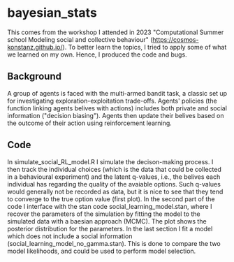 # bayesian_stats
This comes from the workshop I attended in 2023 "Computational Summer school Modeling social and collective behaviour" (https://cosmos-konstanz.github.io/). To better learn the topics, I tried to apply some of what we learned on my own. Hence, I produced the code and bugs. 

## Background
A group of agents is faced with the multi-armed bandit task, a classic set up for investigating exploration-exploitation trade-offs. Agents' policies (the function linking agents belives with actions) includes both private and social information ("decision biasing"). Agents then update their belives based on the outcome of their action using reinforcement learning.

## Code

In simulate_social_RL_model.R I simulate the decison-making process. I then track the individual choices (which is the data that could be collected in a behavioural experiment) and the latent q-values, i.e., the belives each individual has regarding the quality of the avaiable options. Such q-values would generally not be recorded as data, but it is nice to see that they tend to converge to the true option value (first plot). In the second part of the code I interface with the stan code social_learning_model.stan, where I recover the parameters of the simulation by fitting the model to the simulated data with a baesian approach (MCMC). The plot shows the posterior distribution for the parameters. In the last section I fit a model which does not include a social information (social_learning_model_no_gamma.stan). This is done to compare the two model likelihoods, and could be used to perform model selection.

